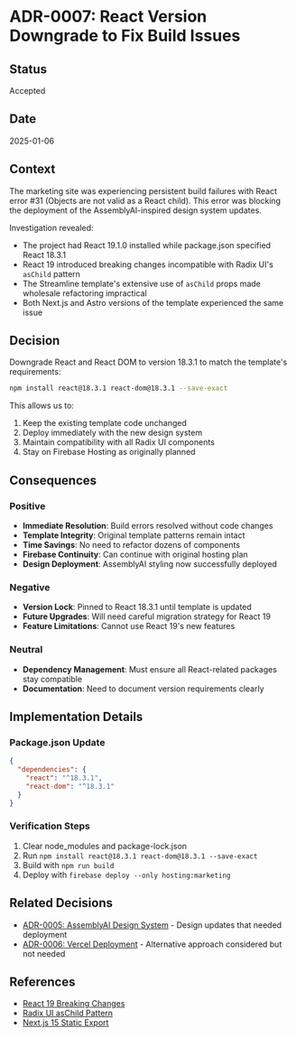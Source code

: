 # ADR-0007: React Version Downgrade to Fix Build Issues

## Status
Accepted

## Date
2025-01-06

## Context
The marketing site was experiencing persistent build failures with React error #31 (Objects are not valid as a React child). This error was blocking the deployment of the AssemblyAI-inspired design system updates.

Investigation revealed:
- The project had React 19.1.0 installed while package.json specified React 18.3.1
- React 19 introduced breaking changes incompatible with Radix UI's `asChild` pattern
- The Streamline template's extensive use of `asChild` props made wholesale refactoring impractical
- Both Next.js and Astro versions of the template experienced the same issue

## Decision
Downgrade React and React DOM to version 18.3.1 to match the template's requirements:
```bash
npm install react@18.3.1 react-dom@18.3.1 --save-exact
```

This allows us to:
1. Keep the existing template code unchanged
2. Deploy immediately with the new design system
3. Maintain compatibility with all Radix UI components
4. Stay on Firebase Hosting as originally planned

## Consequences

### Positive
- **Immediate Resolution**: Build errors resolved without code changes
- **Template Integrity**: Original template patterns remain intact
- **Time Savings**: No need to refactor dozens of components
- **Firebase Continuity**: Can continue with original hosting plan
- **Design Deployment**: AssemblyAI styling now successfully deployed

### Negative
- **Version Lock**: Pinned to React 18.3.1 until template is updated
- **Future Upgrades**: Will need careful migration strategy for React 19
- **Feature Limitations**: Cannot use React 19's new features

### Neutral
- **Dependency Management**: Must ensure all React-related packages stay compatible
- **Documentation**: Need to document version requirements clearly

## Implementation Details

### Package.json Update
```json
{
  "dependencies": {
    "react": "^18.3.1",
    "react-dom": "^18.3.1"
  }
}
```

### Verification Steps
1. Clear node_modules and package-lock.json
2. Run `npm install react@18.3.1 react-dom@18.3.1 --save-exact`
3. Build with `npm run build`
4. Deploy with `firebase deploy --only hosting:marketing`

## Related Decisions
- [ADR-0005: AssemblyAI Design System](./0005-assemblyai-design-system.md) - Design updates that needed deployment
- [ADR-0006: Vercel Deployment](./0006-vercel-deployment.md) - Alternative approach considered but not needed

## References
- [React 19 Breaking Changes](https://react.dev/blog/2024/12/05/react-19)
- [Radix UI asChild Pattern](https://www.radix-ui.com/primitives/docs/guides/composition)
- [Next.js 15 Static Export](https://nextjs.org/docs/app/building-your-application/deploying/static-exports)